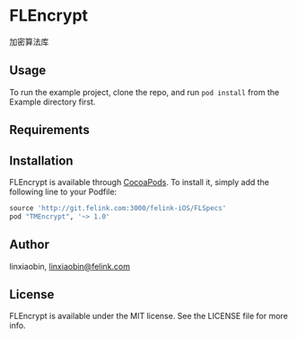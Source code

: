 # FLEncrypt

加密算法库

## Usage

To run the example project, clone the repo, and run `pod install` from the Example directory first.

## Requirements

## Installation

FLEncrypt is available through [CocoaPods](http://cocoapods.org). To install
it, simply add the following line to your Podfile:

```ruby
source 'http://git.felink.com:3000/felink-iOS/FLSpecs'
pod "TMEncrypt", '~> 1.0'
```

## Author

linxiaobin, linxiaobin@felink.com

## License

FLEncrypt is available under the MIT license. See the LICENSE file for more info.
